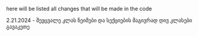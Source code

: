 here will be listed all changes that will be made in the code

2.21.2024 - შევცვალე კლას ნეიმები და სექციების მაგივრად დივ კლასები გავაკეთე 